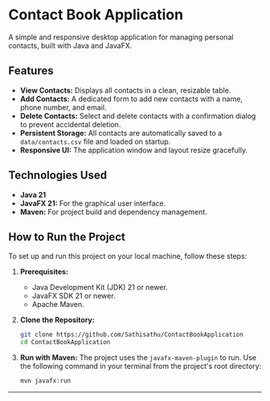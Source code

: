 # Contact Book Application

A simple and responsive desktop application for managing personal contacts, built with Java and JavaFX.

## Features

* **View Contacts:** Displays all contacts in a clean, resizable table.
* **Add Contacts:** A dedicated form to add new contacts with a name, phone number, and email.
* **Delete Contacts:** Select and delete contacts with a confirmation dialog to prevent accidental deletion.
* **Persistent Storage:** All contacts are automatically saved to a `data/contacts.csv` file and loaded on startup.
* **Responsive UI:** The application window and layout resize gracefully.

## Technologies Used

* **Java 21**
* **JavaFX 21:** For the graphical user interface.
* **Maven:** For project build and dependency management.

## How to Run the Project

To set up and run this project on your local machine, follow these steps:

1.  **Prerequisites:**
    * Java Development Kit (JDK) 21 or newer.
    * JavaFX SDK 21 or newer.
    * Apache Maven.


2.  **Clone the Repository:**
    ```sh
    git clone https://github.com/Sathisathu/ContactBookApplication
    cd ContactBookApplication
    ```

3.  **Run with Maven:**
    The project uses the `javafx-maven-plugin` to run. Use the following command in your terminal from the project's root directory:
    ```sh
    mvn javafx:run
    ```

---